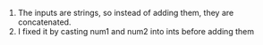 1. The inputs are strings, so instead of adding them, they are concatenated.
2. I fixed it by casting num1 and num2 into ints before adding them
